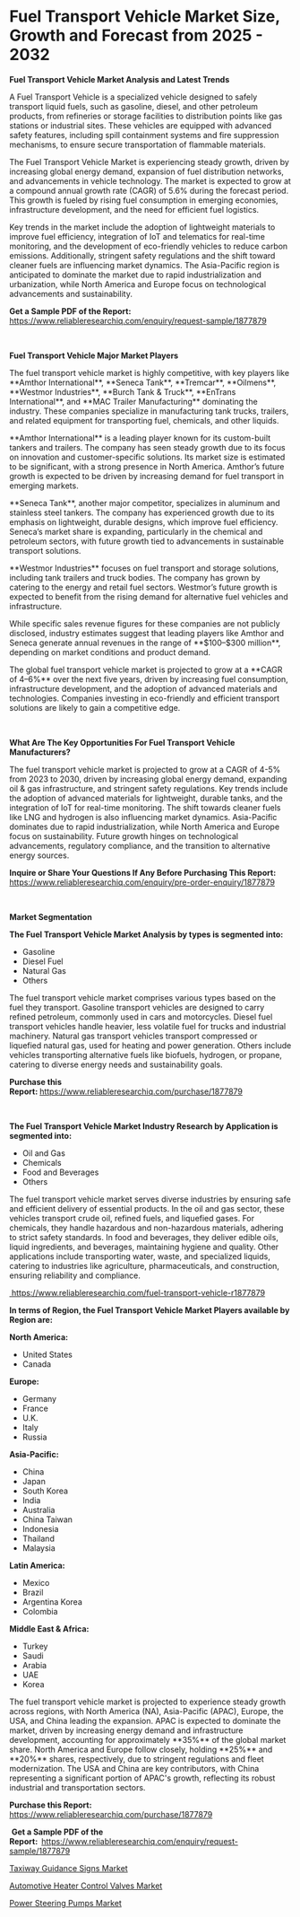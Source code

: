<p><h1>Fuel Transport Vehicle Market Size, Growth and Forecast from 2025 - 2032</h1></p><p><strong>Fuel Transport Vehicle Market Analysis and Latest Trends</strong></p>
<p><p>A Fuel Transport Vehicle is a specialized vehicle designed to safely transport liquid fuels, such as gasoline, diesel, and other petroleum products, from refineries or storage facilities to distribution points like gas stations or industrial sites. These vehicles are equipped with advanced safety features, including spill containment systems and fire suppression mechanisms, to ensure secure transportation of flammable materials.</p><p>The Fuel Transport Vehicle Market is experiencing steady growth, driven by increasing global energy demand, expansion of fuel distribution networks, and advancements in vehicle technology. The market is expected to grow at a compound annual growth rate (CAGR) of 5.6% during the forecast period. This growth is fueled by rising fuel consumption in emerging economies, infrastructure development, and the need for efficient fuel logistics.</p><p>Key trends in the market include the adoption of lightweight materials to improve fuel efficiency, integration of IoT and telematics for real-time monitoring, and the development of eco-friendly vehicles to reduce carbon emissions. Additionally, stringent safety regulations and the shift toward cleaner fuels are influencing market dynamics. The Asia-Pacific region is anticipated to dominate the market due to rapid industrialization and urbanization, while North America and Europe focus on technological advancements and sustainability.</p></p>
<p><strong>Get a Sample PDF of the Report:&nbsp;</strong> <a href="https://www.reliableresearchiq.com/enquiry/request-sample/1877879?utm_campaign=104&utm_medium=2&utm_source=Github&utm_content=ia&utm_term=23012025&utm_id=fuel-transport-vehicle">https://www.reliableresearchiq.com/enquiry/request-sample/1877879</a></p>
<p>&nbsp;</p>
<p><strong>Fuel Transport Vehicle Major Market Players</strong></p>
<p><p>The fuel transport vehicle market is highly competitive, with key players like **Amthor International**, **Seneca Tank**, **Tremcar**, **Oilmens**, **Westmor Industries**, **Burch Tank & Truck**, **EnTrans International**, and **MAC Trailer Manufacturing** dominating the industry. These companies specialize in manufacturing tank trucks, trailers, and related equipment for transporting fuel, chemicals, and other liquids.</p><p>**Amthor International** is a leading player known for its custom-built tankers and trailers. The company has seen steady growth due to its focus on innovation and customer-specific solutions. Its market size is estimated to be significant, with a strong presence in North America. Amthor’s future growth is expected to be driven by increasing demand for fuel transport in emerging markets.</p><p>**Seneca Tank**, another major competitor, specializes in aluminum and stainless steel tankers. The company has experienced growth due to its emphasis on lightweight, durable designs, which improve fuel efficiency. Seneca’s market share is expanding, particularly in the chemical and petroleum sectors, with future growth tied to advancements in sustainable transport solutions.</p><p>**Westmor Industries** focuses on fuel transport and storage solutions, including tank trailers and truck bodies. The company has grown by catering to the energy and retail fuel sectors. Westmor’s future growth is expected to benefit from the rising demand for alternative fuel vehicles and infrastructure.</p><p>While specific sales revenue figures for these companies are not publicly disclosed, industry estimates suggest that leading players like Amthor and Seneca generate annual revenues in the range of **$100–$300 million**, depending on market conditions and product demand.</p><p>The global fuel transport vehicle market is projected to grow at a **CAGR of 4–6%** over the next five years, driven by increasing fuel consumption, infrastructure development, and the adoption of advanced materials and technologies. Companies investing in eco-friendly and efficient transport solutions are likely to gain a competitive edge.</p></p>
<p>&nbsp;</p>
<p><strong>What Are The Key Opportunities For Fuel Transport Vehicle Manufacturers?</strong></p>
<p><p>The fuel transport vehicle market is projected to grow at a CAGR of 4-5% from 2023 to 2030, driven by increasing global energy demand, expanding oil & gas infrastructure, and stringent safety regulations. Key trends include the adoption of advanced materials for lightweight, durable tanks, and the integration of IoT for real-time monitoring. The shift towards cleaner fuels like LNG and hydrogen is also influencing market dynamics. Asia-Pacific dominates due to rapid industrialization, while North America and Europe focus on sustainability. Future growth hinges on technological advancements, regulatory compliance, and the transition to alternative energy sources.</p></p>
<p><strong>Inquire or Share Your Questions If Any Before Purchasing This Report:</strong> <a href="https://www.reliableresearchiq.com/enquiry/pre-order-enquiry/1877879?utm_campaign=104&utm_medium=2&utm_source=Github&utm_content=ia&utm_term=23012025&utm_id=fuel-transport-vehicle">https://www.reliableresearchiq.com/enquiry/pre-order-enquiry/1877879</a></p>
<p>&nbsp;</p>
<p><strong>Market Segmentation</strong></p>
<p><strong>The Fuel Transport Vehicle Market Analysis by types is segmented into:</strong></p>
<p><ul><li>Gasoline</li><li>Diesel Fuel</li><li>Natural Gas</li><li>Others</li></ul></p>
<p><p>The fuel transport vehicle market comprises various types based on the fuel they transport. Gasoline transport vehicles are designed to carry refined petroleum, commonly used in cars and motorcycles. Diesel fuel transport vehicles handle heavier, less volatile fuel for trucks and industrial machinery. Natural gas transport vehicles transport compressed or liquefied natural gas, used for heating and power generation. Others include vehicles transporting alternative fuels like biofuels, hydrogen, or propane, catering to diverse energy needs and sustainability goals.</p></p>
<p><strong>Purchase this Report:&nbsp;</strong><a href="https://www.reliableresearchiq.com/purchase/1877879?utm_campaign=104&utm_medium=2&utm_source=Github&utm_content=ia&utm_term=23012025&utm_id=fuel-transport-vehicle">https://www.reliableresearchiq.com/purchase/1877879</a></p>
<p>&nbsp;</p>
<p><strong>The Fuel Transport Vehicle Market Industry Research by Application is segmented into:</strong></p>
<p><ul><li>Oil and Gas</li><li>Chemicals</li><li>Food and Beverages</li><li>Others</li></ul></p>
<p><p>The fuel transport vehicle market serves diverse industries by ensuring safe and efficient delivery of essential products. In the oil and gas sector, these vehicles transport crude oil, refined fuels, and liquefied gases. For chemicals, they handle hazardous and non-hazardous materials, adhering to strict safety standards. In food and beverages, they deliver edible oils, liquid ingredients, and beverages, maintaining hygiene and quality. Other applications include transporting water, waste, and specialized liquids, catering to industries like agriculture, pharmaceuticals, and construction, ensuring reliability and compliance.</p></p>
<p><a href="https://www.reliableresearchiq.com/fuel-transport-vehicle-r1877879?utm_campaign=104&utm_medium=2&utm_source=Github&utm_content=ia&utm_term=23012025&utm_id=fuel-transport-vehicle">&nbsp;https://www.reliableresearchiq.com/fuel-transport-vehicle-r1877879</a></p>
<p><strong>In terms of Region, the Fuel Transport Vehicle Market Players available by Region are:</strong></p>
<p>
    <p> <strong> North America: </strong>
        <ul>
            <li>United States</li>
            <li>Canada</li>
        </ul>
        </p> 
    <p> <strong> Europe: </strong>
        <ul>
            <li>Germany</li>
            <li>France</li>
            <li>U.K.</li>
            <li>Italy</li>
            <li>Russia</li>
        </ul>
        </p> 
    <p> <strong> Asia-Pacific: </strong>
        <ul>
            <li>China</li>
            <li>Japan</li>
            <li>South Korea</li>
            <li>India</li>
            <li>Australia</li>
            <li>China Taiwan</li>
            <li>Indonesia</li>
            <li>Thailand</li>
            <li>Malaysia</li>
        </ul>
        </p> 
    <p> <strong> Latin America: </strong>
        <ul>
            <li>Mexico</li>
            <li>Brazil</li>
            <li>Argentina Korea</li>
            <li>Colombia</li>
        </ul>
        </p> 
    <p> <strong> Middle East & Africa: </strong>
        <ul>
            <li>Turkey</li>
            <li>Saudi</li>
            <li>Arabia</li>
            <li>UAE</li>
            <li>Korea</li>
        </ul>
    </p>
    </p>
<p><p>The fuel transport vehicle market is projected to experience steady growth across regions, with North America (NA), Asia-Pacific (APAC), Europe, the USA, and China leading the expansion. APAC is expected to dominate the market, driven by increasing energy demand and infrastructure development, accounting for approximately **35%** of the global market share. North America and Europe follow closely, holding **25%** and **20%** shares, respectively, due to stringent regulations and fleet modernization. The USA and China are key contributors, with China representing a significant portion of APAC's growth, reflecting its robust industrial and transportation sectors.</p></p>
<p><strong>Purchase this Report: </strong><a href="https://www.reliableresearchiq.com/purchase/1877879?utm_campaign=104&utm_medium=2&utm_source=Github&utm_content=ia&utm_term=23012025&utm_id=fuel-transport-vehicle">https://www.reliableresearchiq.com/purchase/1877879</a></p>
<p>&nbsp;<strong>Get a Sample PDF of the Report:&nbsp;&nbsp;</strong><a href="https://www.reliableresearchiq.com/enquiry/request-sample/1877879?utm_campaign=104&utm_medium=2&utm_source=Github&utm_content=ia&utm_term=23012025&utm_id=fuel-transport-vehicle">https://www.reliableresearchiq.com/enquiry/request-sample/1877879</a></p>
<p><strong></strong></p>
<p><p><a href="https://github.com/chaturberville8181/Market-Research-Report-List-1/blob/main/taxiway-guidance-signs-market.md?utm_campaign=104&utm_medium=2&utm_source=Github&utm_content=ia&utm_term=23012025&utm_id=fuel-transport-vehicle">Taxiway Guidance Signs Market</a></p><p><a href="https://github.com/sherikacas30/Market-Research-Report-List-1/blob/main/automotive-heater-control-valves-market.md?utm_campaign=104&utm_medium=2&utm_source=Github&utm_content=ia&utm_term=23012025&utm_id=fuel-transport-vehicle">Automotive Heater Control Valves Market</a></p><p><a href="https://github.com/oliveroste6/Market-Research-Report-List-1/blob/main/power-steering-pumps-market.md?utm_campaign=104&utm_medium=2&utm_source=Github&utm_content=ia&utm_term=23012025&utm_id=fuel-transport-vehicle">Power Steering Pumps Market</a></p></p>
